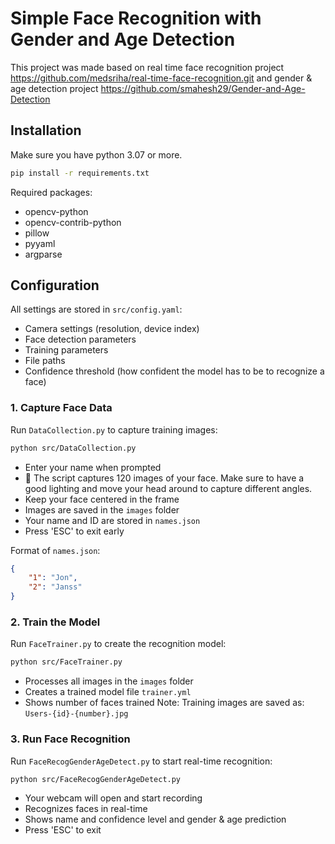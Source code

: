 # Simple Face Recognition with Gender and Age Detection

This project was made based on real time face recognition project https://github.com/medsriha/real-time-face-recognition.git and gender & age detection project https://github.com/smahesh29/Gender-and-Age-Detection

## Installation
Make sure you have python 3.07 or more.

```bash
pip install -r requirements.txt
```

Required packages:
- opencv-python
- opencv-contrib-python
- pillow
- pyyaml
- argparse

## Configuration

All settings are stored in `src/config.yaml`:
- Camera settings (resolution, device index)
- Face detection parameters
- Training parameters
- File paths
- Confidence threshold (how confident the model has to be to recognize a face)

### 1. Capture Face Data
Run `DataCollection.py` to capture training images:
```bash
python src/DataCollection.py
```
- Enter your name when prompted
- :rotating_light: The script captures 120 images of your face. Make sure to have a good lighting and move your head around to capture different angles.
- Keep your face centered in the frame
- Images are saved in the `images` folder
- Your name and ID are stored in `names.json`
- Press 'ESC' to exit early

Format of `names.json`:
```json
{
    "1": "Jon",
    "2": "Janss"
}
```

### 2. Train the Model
Run `FaceTrainer.py` to create the recognition model:
```bash
python src/FaceTrainer.py
```
- Processes all images in the `images` folder
- Creates a trained model file `trainer.yml`
- Shows number of faces trained
Note: Training images are saved as: `Users-{id}-{number}.jpg`

### 3. Run Face Recognition
Run `FaceRecogGenderAgeDetect.py` to start real-time recognition:
```bash
python src/FaceRecogGenderAgeDetect.py
```
- Your webcam will open and start recording
- Recognizes faces in real-time
- Shows name and confidence level and gender & age prediction
- Press 'ESC' to exit




